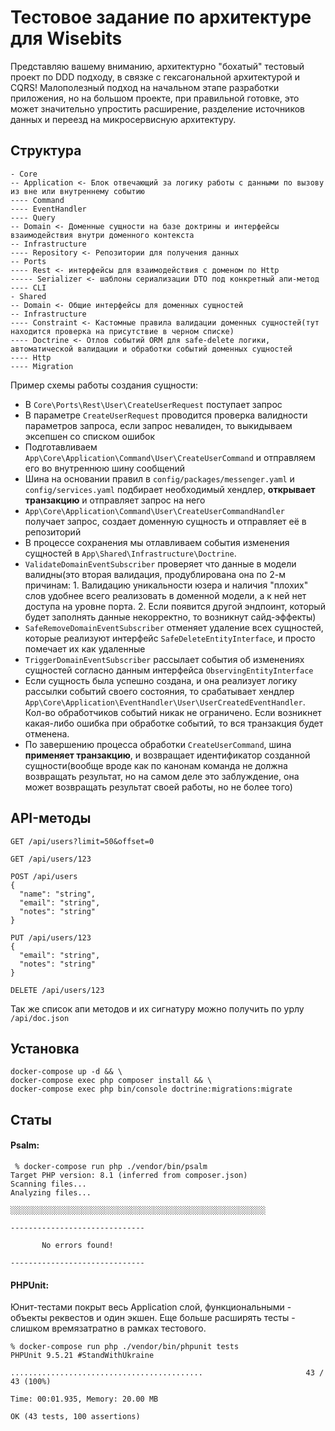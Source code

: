 # Тестовое задание по архитектуре для Wisebits

Представляю вашему вниманию, архитектурно "бохатый" тестовый проект по DDD подходу, в связке с гексагональной архитектурой и CQRS! 
Малополезный подход на начальном этапе разработки приложения, но на большом проекте, при правильной готовке, это может значительно упростить расширение, разделение источников данных и переезд на микросервисную архитектуру.

## Структура
```
- Core
-- Application <- Блок отвечающий за логику работы с данными по вызову из вне или внутреннему событию
---- Command
---- EventHandler
---- Query
-- Domain <- Доменные сущности на базе доктрины и интерфейсы взаимодействия внутри доменного контекста
-- Infrastructure
---- Repository <- Репозитории для получения данных
-- Ports
---- Rest <- интерфейсы для взаимодействия с доменом по Http
----- Serializer <- шаблоны сериализации DTO под конкретный апи-метод
---- CLI
- Shared
-- Domain <- Общие интерфейсы для доменных сущностей
-- Infrastructure
---- Constraint <- Кастомные правила валидации доменных сущностей(тут находится проверка на присутствие в черном списке)
---- Doctrine <- Отлов событий ORM для safe-delete логики, автоматической валидации и обработки событий доменных сущностей
---- Http
---- Migration
```

Пример схемы работы создания сущности:  
- В `Core\Ports\Rest\User\CreateUserRequest` поступает запрос
- В параметре `CreateUserRequest` проводится проверка валидности параметров запроса, если запрос невалиден, то выкидываем эксепшен со списком ошибок
- Подготавливаем `App\Core\Application\Command\User\CreateUserCommand` и отправляем его во внутреннюю шину сообщений
- Шина на основании правил в `config/packages/messenger.yaml` и `config/services.yaml` подбирает необходимый хендлер, **открывает транзакцию** и отправляет запрос на него
- `App\Core\Application\Command\User\CreateUserCommandHandler` получает запрос, создает доменную сущность и отправляет её в репозиторий
- В процессе сохранения мы отлавливаем события изменения сущностей в `App\Shared\Infrastructure\Doctrine`. 
- `ValidateDomainEventSubscriber` проверяет что данные в модели валидны(это вторая валидация, продублирована она по 2-м причинам: 1. Валидацию уникальности юзера и наличия "плохих" слов удобнее всего реализовать в доменной модели, а к ней нет доступа на уровне порта. 2. Если появится другой эндпоинт, который будет заполнять данные некорректно, то возникнут сайд-эффекты)
- `SafeRemoveDomainEventSubscriber` отменяет удаление всех сущностей, которые реализуют интерфейс `SafeDeleteEntityInterface`, и просто помечает их как удаленные
- `TriggerDomainEventSubscriber` рассылает события об изменениях сущностей согласно данным интерфейса `ObservingEntityInterface`
- Если сущность была успешно создана, и она реализует логику рассылки событий своего состояния, то срабатывает хендлер `App\Core\Application\EventHandler\User\UserCreatedEventHandler`. Кол-во обработчиков событий никак не ограничено. Если возникнет какая-либо ошибка при обработке событий, то вся транзакция будет отменена.
- По завершению процесса обработки `CreateUserCommand`, шина **применяет транзакцию**, и возвращает идентификатор созданной сущности(вообще вроде как по канонам команда не должна возвращать результат, но на самом деле это заблуждение, она может возвращать результат своей работы, но не более того)

## API-методы

```
GET /api/users?limit=50&offset=0

GET /api/users/123

POST /api/users
{
  "name": "string",
  "email": "string",
  "notes": "string"
}

PUT /api/users/123
{
  "email": "string",
  "notes": "string"
}

DELETE /api/users/123
```
Так же список апи методов и их сигнатуру можно получить по урлу `/api/doc.json`

## Установка
```
docker-compose up -d && \
docker-compose exec php composer install && \
docker-compose exec php bin/console doctrine:migrations:migrate
```

## Статы
#### Psalm:
```
 % docker-compose run php ./vendor/bin/psalm   
Target PHP version: 8.1 (inferred from composer.json)
Scanning files...
Analyzing files...

░░░░░░░░░░░░░░░░░░░░░░░░░░░░░░░░░░░░░░░░░░░░░░░░░░░░░░░░░

------------------------------
                              
       No errors found!       
                              
------------------------------
```

#### PHPUnit:
Юнит-тестами покрыт весь Application слой, функциональными - объекты реквестов и один экшен. Еще больше расширять тесты - слишком времязатратно в рамках тестового.
```
% docker-compose run php ./vendor/bin/phpunit tests
PHPUnit 9.5.21 #StandWithUkraine

...........................................                       43 / 43 (100%)

Time: 00:01.935, Memory: 20.00 MB

OK (43 tests, 100 assertions)
```